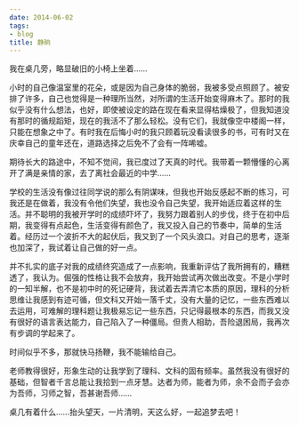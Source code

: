 ```yaml
---
date: 2014-06-02
tags:
- blog
title: 静晌
---
```


我在桌几旁，略显破旧的小椅上坐着……
<!--more-->

小时的自己像温室里的花朵，或是因为自己身体的脆弱，我被多受点照顾了。被安排了许多，自己也觉得是一种理所当然，对所谓的生活开始变得麻木了。那时的我似乎没有什么想法，也好，即使被设定的路在现在看来显得枯燥极了，但我知道没有那时的循规蹈矩，现在的我活不了那么轻松。没有它们，我就像空中楼阁一样，只能在想象之中了。有时我在后悔小时的我只顾着玩没看读很多的书，可有时又在庆幸自己的童年还在，道路选择之后免不了会有一阵唏嘘。

期待长大的路途中，不知不觉间，我已度过了天真的时代。我带着一颗懵懂的心离开了满是亲情的家，去了离社会最近的中学……

学校的生活没有像过往同学说的那么有阴谋味，但我也开始反感起不断的练习，可我还是在做着，我没有令他们失望，我也没令自己失望，我开始适应着这样的生活。并不聪明的我被开学时的成绩吓坏了，我努力跟着别人的步伐，终于在初中后期，我变得有点起色，生活变得有颜色了，我又投入自己的节奏中，简单的生活着。经历过一个波折不大的起伏后，我又到了一个风头浪口。对自己的思考，逐渐也加深了，我试着让自己做的好一点。

并不扎实的底子对我的成绩终究造成了一点影响，我重新评估了我所拥有的，糟糕透了，我认为。倔强的性格让我不会放弃，我开始尝试再次做出改变。不是小学时的一知半解，也不是初中时的死记硬背，我试着去弄清它本质的原因，理科的分析思维让我感到有迹可循，但文科又开始一落千丈，没有大量的记忆，一些东西难以去运用，可难解的理科题让我极易忘记一些东西，只记得最根本的东西，而我又没有很好的语言表达能力，自己陷入了一种僵局。但贵人相助，吾险退困局，我再次有步调的学起来了。

时间似乎不多，那就快马扬鞭，我不能输给自己。

老师教得很好，形象生动的让我学到了理科、文科的固有频率。虽然我没有很好的基础，但智者千言总能让我拾到一点牙慧。达者为师，能者为师，余不会而子会亦为吾师，习师之智，吾甚谢吾师……

桌几有着什么……抬头望天，一片清明，天这么好，一起追梦去吧！
